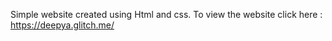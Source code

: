 Simple website created using Html and css.
To view the website click here : https://deepya.glitch.me/

